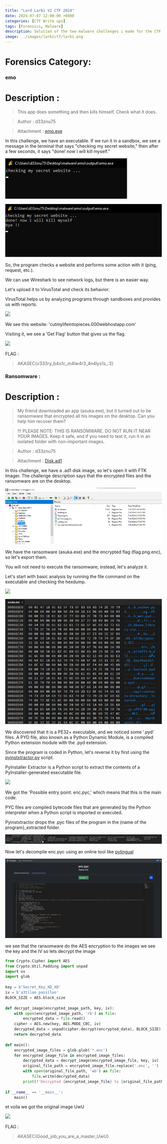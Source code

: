 ```yaml
---
title: "Lord Larbi V2 CTF 2024"
date: 2024-07-07 12:00:00 +0800
categories: [CTF Write ups]
tags: [Forensics, Malware]
description: Solution of the two malware challenges i made for the CTF.
image: ../images/larbictf/larbi.png
---
```


# Forensics Category:

### emo

# Description :

> This app does something and then kills himself. Check what it does.

> Author : d33znu75

> Attachment : [emo.exe](https://www.mediafire.com/file/a12zrdyoz5323ye/emo.exe/file)

In this challenge, we have an executable. If we run it in a sandbox, we see a message in the terminal that says "checking my secret website," then after a few seconds, it says "done! now I will kill myself."

![](../images/larbictf/1.png)

![](../images/larbictf/2.png)

So, the program checks a website and performs some action with it (ping, request, etc.).

We can use Wireshark to see network logs, but there is an easier way.

Let's upload it to VirusTotal and check its behavior.

VirusTotal helps us by analyzing programs through sandboxes and provides us with reports.

![](../images/larbictf/3.png")

We see this website: 'cutmylifeintopieces.000webhostapp.com'

Visiting it, we see a 'Get Flag' button that gives us the flag.

![](../images/larbictf/4.png")

FLAG : 
> AKASEC{v333ry_b4s1c_m4lw4r3_4n4lys1s_:3}

### Ransomware :

# Description :

> My friend downloaded an app (asuka.exe), but it turned out to be ransomware that encrypted all his images on the desktop. Can you help him recover them?

> !!! PLEASE NOTE: THIS IS RANSOMWARE. DO NOT RUN IT NEAR YOUR IMAGES. Keep it safe, and if you need to test it, run it in an isolated folder with non-important images.

> Author : d33znu75

> Attachment : [Disk.ad1](https://www.mediafire.com/file/hhg8qopilzauwdi/Disk.ad1/file)

In this challenge, we have a .ad1 disk image, so let's open it with FTK Imager. The challenge description says that the encrypted files and the ransomware are on the desktop.

![](../images/larbictf/11.png)

We have the ransomware (asuka.exe) and the encrypted flag (flag.png.enc), so let's export them.

You will not need to execute the ransomware; instead, let's analyze it.

Let's start with basic analysis by running the file command on the executable and checking the hexdump.

![](../images/larbictf/22.png")


![](../images/larbictf/33.png)

We discovered that it is a PE32+ executable, and we noticed some '.pyd' files. A PYD file, also known as a Python Dynamic Module, is a compiled Python extension module with the .pyd extension.

Since the program is coded in Python, let's reverse it by first using the [pyinstxtractor.py](https://github.com/extremecoders-re/pyinstxtractor/blob/master/pyinstxtractor.py) script.

PyInstaller Extractor is a Python script to extract the contents of a PyInstaller-generated executable file.

![](../images/larbictf/44.png")

We got the 'Possible entry point: enc.pyc,' which means that this is the main code.

PYC files are compiled bytecode files that are generated by the Python interpreter when a Python script is imported or executed.

Pyinstxtractor drops the .pyc files of the program in the {name of the program}_extracted folder.

![](../images/larbictf/55.png)

Now let's decompile enc.pyc using an online tool like [pylingual](https://pylingual.io/)

![](../images/larbictf/66.png)

we see that the ransomware do the AES encryption to the images we see the key and the IV so lets decrypt the image

```py
from Crypto.Cipher import AES
from Crypto.Util.Padding import unpad
import os
import glob

key = b'Secret_Key_XD_XD'
iv = b'a3tiloo_passiloo'
BLOCK_SIZE = AES.block_size

def decrypt_image(encrypted_image_path, key, iv):
    with open(encrypted_image_path, 'rb') as file:
        encrypted_data = file.read()
    cipher = AES.new(key, AES.MODE_CBC, iv)
    decrypted_data = unpad(cipher.decrypt(encrypted_data), BLOCK_SIZE)
    return decrypted_data

def main():
    encrypted_image_files = glob.glob('*.enc')
    for encrypted_image_file in encrypted_image_files:
        decrypted_data = decrypt_image(encrypted_image_file, key, iv)
        original_file_path = encrypted_image_file.replace('.enc', '')
        with open(original_file_path, 'wb') as file:
            file.write(decrypted_data)
        print(f'Decrypted {encrypted_image_file} to {original_file_path}')

if __name__ == '__main__':
    main()

```

et voila we got the original image UwU

![](../images/larbictf/flag.png")

FLAG : 
> AKASEC{Good_job_you_are_a_master_UwU}
